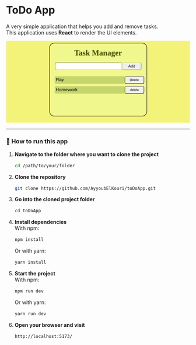 # ToDo App

A very simple application that helps you add and remove tasks.  
This application uses **React** to render the UI elements.

![Screenshot](./src/assets/doToApp.png)

---

### 🚀 How to run this app

1. **Navigate to the folder where you want to clone the project**  
   ```bash
   cd /path/to/your/folder
   ```

2. **Clone the repository**  
   ```bash
   git clone https://github.com/AyyoubElKouri/toDoApp.git
   ```

3. **Go into the cloned project folder**  
   ```bash
   cd toDoApp
   ```

4. **Install dependencies**  
   With npm:  
   ```bash
   npm install
   ```
   Or with yarn:  
   ```bash
   yarn install
   ```

5. **Start the project**  
   With npm:  
   ```bash
   npm run dev
   ```
   Or with yarn:  
   ```bash
   yarn run dev
   ```

6. **Open your browser and visit**  
   ```
   http://localhost:5173/
   ```
